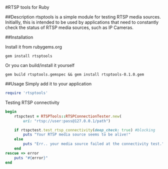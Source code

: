 #RTSP tools for Ruby

##Description
rtsptools is a simple module for testing RTSP media sources.
Initiallly, this is intended to be used by applications that need to
constantly check the status of RTSP media sources, such as IP Cameras.

##Installation

Install it from rubygems.org
```
gem install rtsptools
```

Or you can build/install it yourself
```
gem build rtsptools.gemspec && gem install rtsptools-0.1.0.gem
```


##Usage
Simply add it to your application
```ruby
require 'rtsptools'
```

Testing RTSP connectivity
```ruby
begin
    rtspctest = RTSPTools::RTSPConnectionTester.new(
        uri: "rtsp://user:pass@127.0.0.1/path")

    if rtspctest.test_rtsp_connectivity(deep_check: true) #blocking
        puts "Your RTSP media source seems to be alive!"
    else
        puts "Err.. your media source failed at the connectivity test."
    end
rescue => error
    puts "#{error}"
end
```
